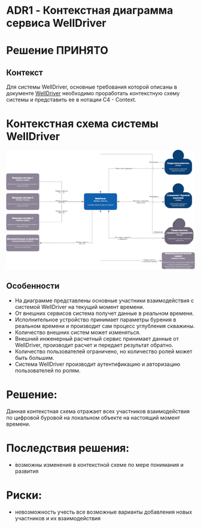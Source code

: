 # ADR1 - Контекстная диаграмма сервиса WellDriver

# Решение ПРИНЯТО

## Контекст

Для системы WellDriver, основные требования которой описаны в документе [WellDriver](../WellDriver.md) необходимо проработать контекстную схему системы и представить ее в нотации C4 - Context.


# Контекстная схема системы WellDriver
![Контекстная схема системы WellDriver](ADR1_data/wd-context.png)


## Особенности

* На диаграмме представлены основные участники взаимодействия с системой WellDriver на текущий момент времени.
* От внешних сервисов система получет данные в реальном времени.
* Исполнительное устройство принимает параметры бурения в реальном времени и производит сам процесс углубления скважины.
* Количество внешних систем может изменяться.
* Внешний инженерный расчетный сервис принимает данные от WellDriver, производит расчет и передает результат обратно.
* Количество пользователей ограничено, но количество ролей может быть большим.
* Система WellDriver производит аутентификацию и авторизацию пользователей по ролям.


# Решение:
Данная контекстная схема отражает всех участников взаимодействия по цифровой буровой на локальном объекте на настоящий момент времени. 
 
# Последствия решения:

* возможны изменения в контекстной схеме по мере понимания и развития


# Риски:
* невозможность учесть все возможные варианты  добавления новых участников и их взаимодействия
